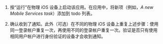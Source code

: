 
1. 按“运行”在物理 iOS 设备上启动该应用。在应用中，将新项（例如，_A new Mobile Services task_）添加到 todo 列表。

2. 确认收到了通知。此外（可选）在不同的物理 iOS 设备上重复上述步骤：使用同一登录帐户重复一次，再使用不同的登录帐户重复一次。验证是否只有使用相同用户帐户进行身份验证的设备才会收到通知。

<!---HONumber=71-->